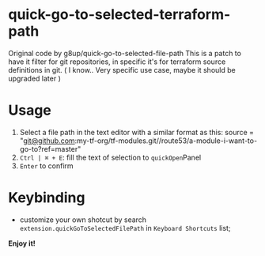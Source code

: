 # quick-go-to-selected-terraform-path
Original code by g8up/quick-go-to-selected-file-path
This is a patch to have it filter for git repositories, in specific it's for terraform source definitions in git.
( I know.. Very specific use case, maybe it should be upgraded later )

# Usage
1. Select a file path in the text editor with a similar format as this: 
source = "git@github.com:my-tf-org/tf-modules.git//route53/a-module-i-want-to-go-to?ref=master"
2. `Ctrl | ⌘ + E`: fill the text of selection to `quickOpen`Panel
3. `Enter` to confirm

# Keybinding
- customize your own shotcut by search `extension.quickGoToSelectedFilePath` in `Keyboard Shortcuts` list;

**Enjoy it!**
